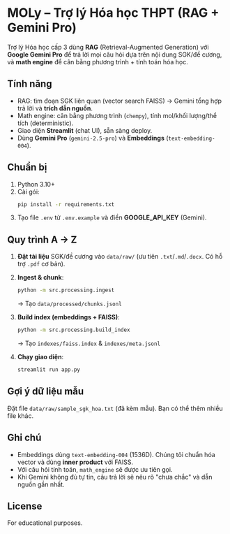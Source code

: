 # MOLy – Trợ lý Hóa học THPT (RAG + Gemini Pro)

Trợ lý Hóa học cấp 3 dùng **RAG** (Retrieval-Augmented Generation) với **Google Gemini Pro** để trả lời mọi câu hỏi dựa trên nội dung SGK/đề cương, và **math engine** để cân bằng phương trình + tính toán hóa học.

## Tính năng
- RAG: tìm đoạn SGK liên quan (vector search FAISS) → Gemini tổng hợp trả lời và **trích dẫn nguồn**.
- Math engine: cân bằng phương trình (`chempy`), tính mol/khối lượng/thể tích (deterministic).
- Giao diện **Streamlit** (chat UI), sẵn sàng deploy.
- Dùng **Gemini Pro** (`gemini-2.5-pro`) và **Embeddings** (`text-embedding-004`).

## Chuẩn bị
1. Python 3.10+
2. Cài gói:
   ```bash
   pip install -r requirements.txt
   ```
3. Tạo file `.env` từ `.env.example` và điền **GOOGLE_API_KEY** (Gemini).

## Quy trình A → Z
1) **Đặt tài liệu** SGK/đề cương vào `data/raw/` (ưu tiên `.txt`/`.md`/`.docx`. Có hỗ trợ `.pdf` cơ bản).
2) **Ingest & chunk**:
   ```bash
   python -m src.processing.ingest
   ```
   → Tạo `data/processed/chunks.jsonl`

3) **Build index (embeddings + FAISS)**:
   ```bash
   python -m src.processing.build_index
   ```
   → Tạo `indexes/faiss.index` & `indexes/meta.jsonl`

4) **Chạy giao diện**:
   ```bash
   streamlit run app.py
   ```

## Gợi ý dữ liệu mẫu
Đặt file `data/raw/sample_sgk_hoa.txt` (đã kèm mẫu). Bạn có thể thêm nhiều file khác.

## Ghi chú
- Embeddings dùng `text-embedding-004` (1536D). Chúng tôi chuẩn hóa vector và dùng **inner product** với FAISS.
- Với câu hỏi tính toán, `math_engine` sẽ được ưu tiên gọi.
- Khi Gemini không đủ tự tin, câu trả lời sẽ nêu rõ "chưa chắc" và dẫn nguồn gần nhất.

## License
For educational purposes.
